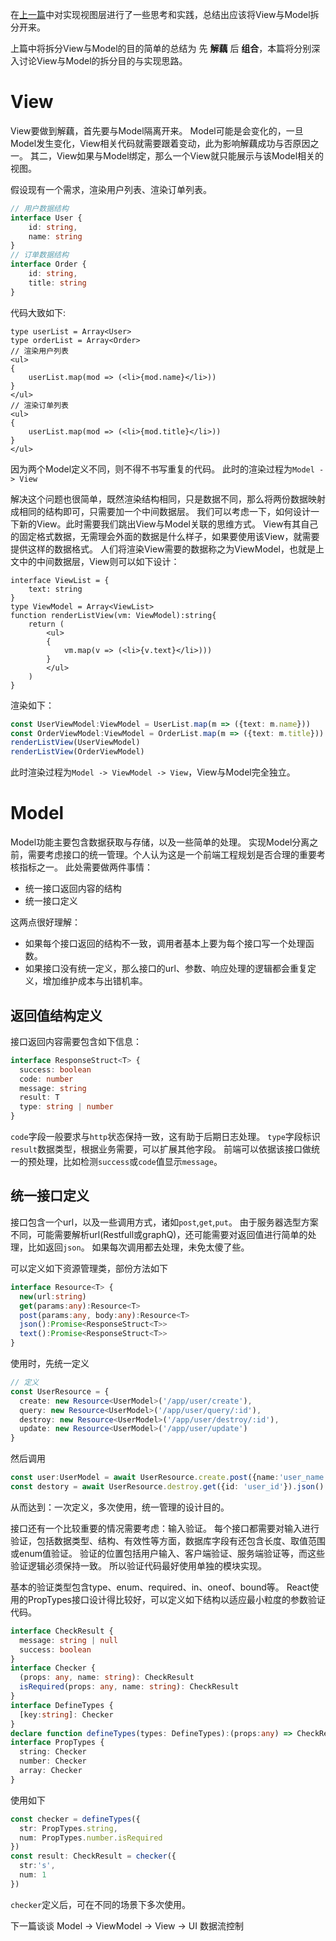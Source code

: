 在[上一篇](./1-intro.md)中对实现视图层进行了一些思考和实践，总结出应该将View与Model拆分开来。

上篇中将拆分View与Model的目的简单的总结为 先 **解藕** 后 **组合**，本篇将分别深入讨论View与Model的拆分目的与实现思路。

# View
View要做到解藕，首先要与Model隔离开来。
Model可能是会变化的，一旦Model发生变化，View相关代码就需要跟着变动，此为影响解藕成功与否原因之一。
其二，View如果与Model绑定，那么一个View就只能展示与该Model相关的视图。

假设现有一个需求，渲染用户列表、渲染订单列表。
```TypeScript
// 用户数据结构
interface User {
    id: string,
    name: string
}
// 订单数据结构
interface Order {
    id: string,
    title: string
}
```

代码大致如下:
```TSX
type userList = Array<User>
type orderList = Array<Order>
// 渲染用户列表
<ul>
{
    userList.map(mod => (<li>{mod.name}</li>))
}
</ul>
// 渲染订单列表
<ul>
{
    userList.map(mod => (<li>{mod.title}</li>))
}
</ul>
```

因为两个Model定义不同，则不得不书写重复的代码。
此时的渲染过程为`Model -> View`

解决这个问题也很简单，既然渲染结构相同，只是数据不同，那么将两份数据映射成相同的结构即可，只需要加一个中间数据层。
我们可以考虑一下，如何设计一下新的View。此时需要我们跳出View与Model关联的思维方式。
View有其自己的固定格式数据，无需理会外面的数据是什么样子，如果要使用该View，就需要提供这样的数据格式。
人们将渲染View需要的数据称之为ViewModel，也就是上文中的中间数据层，View则可以如下设计：

```TSX
interface ViewList = {
    text: string
}
type ViewModel = Array<ViewList>
function renderListView(vm: ViewModel):string{
    return (
        <ul>
        {
            vm.map(v => (<li>{v.text}</li>)))
        }
        </ul>
    )
}
```

渲染如下：
```TypeScript
const UserViewModel:ViewModel = UserList.map(m => ({text: m.name}))
const OrderViewModel:ViewModel = OrderList.map(m => ({text: m.title}))
renderListView(UserViewModel)
renderListView(OrderViewModel)
```

此时渲染过程为`Model -> ViewModel -> View`，View与Model完全独立。

# Model
Model功能主要包含数据获取与存储，以及一些简单的处理。
实现Model分离之前，需要考虑接口的统一管理。个人认为这是一个前端工程规划是否合理的重要考核指标之一。
此处需要做两件事情：
+ 统一接口返回内容的结构
+ 统一接口定义

这两点很好理解：
+ 如果每个接口返回的结构不一致，调用者基本上要为每个接口写一个处理函数。
+ 如果接口没有统一定义，那么接口的url、参数、响应处理的逻辑都会重复定义，增加维护成本与出错机率。

## 返回值结构定义
接口返回内容需要包含如下信息：
```TypeScript
interface ResponseStruct<T> {
  success: boolean
  code: number
  message: string
  result: T
  type: string | number
}
```
`code`字段一般要求与`http`状态保持一致，这有助于后期日志处理。
`type`字段标识`result`数据类型，根据业务需要，可以扩展其他字段。
前端可以依据该接口做统一的预处理，比如检测`success`或`code`值显示`message`。

## 统一接口定义
接口包含一个url，以及一些调用方式，诸如`post`,`get`,`put`。
由于服务器选型方案不同，可能需要解析url(Restfull或graphQ)，还可能需要对返回值进行简单的处理，比如返回`json`。
如果每次调用都去处理，未免太傻了些。

可以定义如下资源管理类，部份方法如下
```TypeScript
interface Resource<T> {
  new(url:string)
  get(params:any):Resource<T>
  post(params:any, body:any):Resource<T>
  json():Promise<ResponseStruct<T>>
  text():Promise<ResponseStruct<T>>
}
```

使用时，先统一定义
```TypeScript
// 定义
const UserResource = {
  create: new Resource<UserModel>('/app/user/create'),
  query: new Resource<UserModel>('/app/user/query/:id'),
  destroy: new Resource<UserModel>('/app/user/destroy/:id'),
  update: new Resource<UserModel>('/app/user/update')
}
```

然后调用
```TypeScript
const user:UserModel = await UserResource.create.post({name:'user_name', age:1}).json()
const destory = await UserResource.destroy.get({id: 'user_id'}).json()
```
从而达到：一次定义，多次使用，统一管理的设计目的。

接口还有一个比较重要的情况需要考虑：输入验证。
每个接口都需要对输入进行验证，包括数据类型、结构、有效性等方面，数据库字段有还包含长度、取值范围或enum值验证。
验证的位置包括用户输入、客户端验证、服务端验证等，而这些验证逻辑必须保持一致。
所以验证代码最好使用单独的模块实现。

基本的验证类型包含type、enum、required、in、oneof、bound等。
React使用的PropTypes接口设计得比较好，可以定义如下结构以适应最小粒度的参数验证代码。

```TypeScript
interface CheckResult {
  message: string | null
  success: boolean
}
interface Checker {
  (props: any, name: string): CheckResult
  isRequired(props: any, name: string): CheckResult
}
interface DefineTypes {
  [key:string]: Checker
}
declare function defineTypes(types: DefineTypes):(props:any) => CheckResult
interface PropTypes {
  string: Checker
  number: Checker
  array: Checker
}
```

使用如下
```TypeScript
const checker = defineTypes({
  str: PropTypes.string,
  num: PropTypes.number.isRequired
})
const result: CheckResult = checker({
  str:'s',
  num: 1
})
```
`checker`定义后，可在不同的场景下多次使用。

下一篇谈谈 Model -> ViewModel -> View -> UI 数据流控制
